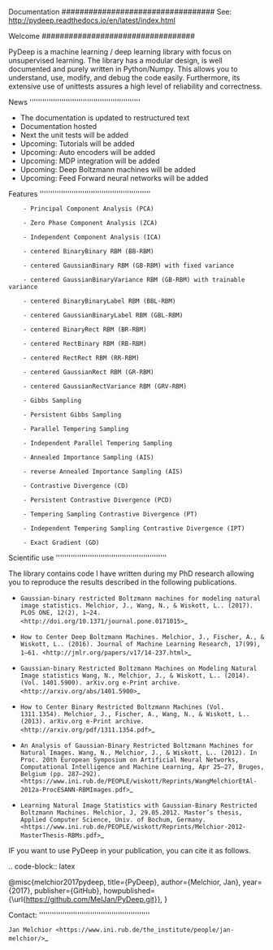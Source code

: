 Documentation
##################################
See: http://pydeep.readthedocs.io/en/latest/index.html


Welcome
##################################

PyDeep is a machine learning / deep learning library with focus on unsupervised learning.
The library has a modular design, is well documented and purely written in Python/Numpy.
This allows you to understand, use, modify, and debug the code easily. Furthermore,
its extensive use of unittests assures a high level of reliability and correctness.

News
''''''''''''''''''''''''''''''''''''''''''''''''''''
- The documentation is updated to restructured text
- Documentation hosted
- Next the unit tests will be added
- Upcoming: Tutorials will be added
- Upcoming: Auto encoders will be added
- Upcoming: MDP integration will be added
- Upcoming: Deep Boltzmann machines will be added
- Upcoming: Feed Forward neural networks will be added

Features
''''''''''''''''''''''''''''''''''''''''''''''''''''

        - Principal Component Analysis (PCA)

        - Zero Phase Component Analysis (ZCA)

        - Independent Component Analysis (ICA)

        - centered BinaryBinary RBM (BB-RBM)

        - centered GaussianBinary RBM (GB-RBM) with fixed variance

        - centered GaussianBinaryVariance RBM (GB-RBM) with trainable variance

        - centered BinaryBinaryLabel RBM (BBL-RBM)

        - centered GaussianBinaryLabel RBM (GBL-RBM)

        - centered BinaryRect RBM (BR-RBM)

        - centered RectBinary RBM (RB-RBM)

        - centered RectRect RBM (RR-RBM)

        - centered GaussianRect RBM (GR-RBM)

        - centered GaussianRectVariance RBM (GRV-RBM)

        - Gibbs Sampling

        - Persistent Gibbs Sampling

        - Parallel Tempering Sampling

        - Independent Parallel Tempering Sampling

        - Annealed Importance Sampling (AIS)

        - reverse Annealed Importance Sampling (AIS)

        - Contrastive Divergence (CD)

        - Persistent Contrastive Divergence (PCD)

        - Tempering Sampling Contrastive Divergence (PT)

        - Independent Tempering Sampling Contrastive Divergence (IPT)

        - Exact Gradient (GD)


Scientific use
''''''''''''''''''''''''''''''''''''''''''''''''''''

The library contains code I have written during my PhD research allowing you to reproduce
the results described in the following publications.

- `Gaussian-binary restricted Boltzmann machines for modeling natural image statistics. Melchior, J., Wang, N., & Wiskott, L.. (2017). PLOS ONE, 12(2), 1–24. <http://doi.org/10.1371/journal.pone.0171015>`_

- `How to Center Deep Boltzmann Machines. Melchior, J., Fischer, A., & Wiskott, L.. (2016). Journal of Machine Learning Research, 17(99), 1–61. <http://jmlr.org/papers/v17/14-237.html>`_

- `Gaussian-binary Restricted Boltzmann Machines on Modeling Natural Image statistics Wang, N., Melchior, J., & Wiskott, L.. (2014). (Vol. 1401.5900). arXiv.org e-Print archive. <http://arxiv.org/abs/1401.5900>`_

- `How to Center Binary Restricted Boltzmann Machines (Vol. 1311.1354). Melchior, J., Fischer, A., Wang, N., & Wiskott, L.. (2013). arXiv.org e-Print archive. <http://arxiv.org/pdf/1311.1354.pdf>`_

- `An Analysis of Gaussian-Binary Restricted Boltzmann Machines for Natural Images. Wang, N., Melchior, J., & Wiskott, L.. (2012). In Proc. 20th European Symposium on Artificial Neural Networks, Computational Intelligence and Machine Learning, Apr 25–27, Bruges, Belgium (pp. 287–292). <https://www.ini.rub.de/PEOPLE/wiskott/Reprints/WangMelchiorEtAl-2012a-ProcESANN-RBMImages.pdf>`_

- `Learning Natural Image Statistics with Gaussian-Binary Restricted Boltzmann Machines. Melchior, J, 29.05.2012. Master’s thesis, Applied Computer Science, Univ. of Bochum, Germany. <https://www.ini.rub.de/PEOPLE/wiskott/Reprints/Melchior-2012-MasterThesis-RBMs.pdf>`_

IF you want to use PyDeep in your publication, you can cite it as follows.

.. code-block:: latex

   @misc{melchior2017pydeep,
         title={PyDeep},
         author={Melchior, Jan},
         year={2017},
         publisher={GitHub},
         howpublished={\url{https://github.com/MelJan/PyDeep.git}},
        }

Contact:
''''''''''''''''''''''''''''''''''''''''''''''''''''

`Jan Melchior <https://www.ini.rub.de/the_institute/people/jan-melchior/>`_